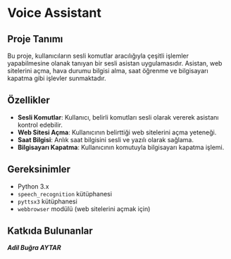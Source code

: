 # Voice Assistant

## Proje Tanımı
Bu proje, kullanıcıların sesli komutlar aracılığıyla çeşitli işlemler yapabilmesine olanak tanıyan bir sesli asistan uygulamasıdır. Asistan, web sitelerini açma, hava durumu bilgisi alma, saat öğrenme ve bilgisayarı kapatma gibi işlevler sunmaktadır.

## Özellikler
- **Sesli Komutlar**: Kullanıcı, belirli komutları sesli olarak vererek asistanı kontrol edebilir.
- **Web Sitesi Açma**: Kullanıcının belirttiği web sitelerini açma yeteneği.
- **Saat Bilgisi**: Anlık saat bilgisini sesli ve yazılı olarak sağlama.
- **Bilgisayarı Kapatma**: Kullanıcının komutuyla bilgisayarı kapatma işlemi.

## Gereksinimler
- Python 3.x
- `speech_recognition` kütüphanesi
- `pyttsx3` kütüphanesi
- `webbrowser` modülü (web sitelerini açmak için)

## Katkıda Bulunanlar
 ***Adil Buğra AYTAR***
 
##
